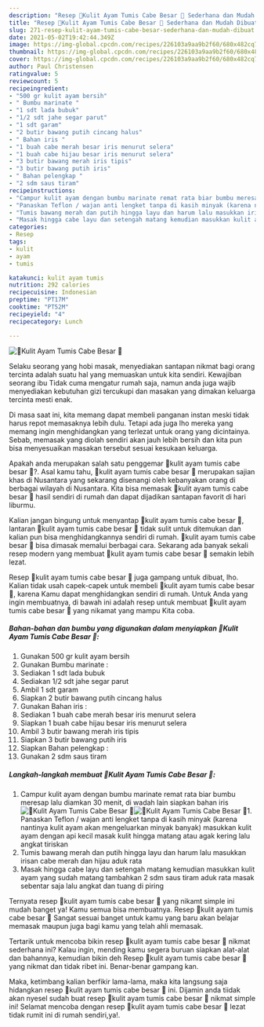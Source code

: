 ```yaml
---
description: "Resep 💢Kulit Ayam Tumis Cabe Besar 💢 Sederhana dan Mudah Dibuat"
title: "Resep 💢Kulit Ayam Tumis Cabe Besar 💢 Sederhana dan Mudah Dibuat"
slug: 271-resep-kulit-ayam-tumis-cabe-besar-sederhana-dan-mudah-dibuat
date: 2021-05-02T19:42:44.349Z
image: https://img-global.cpcdn.com/recipes/226103a9aa9b2f60/680x482cq70/💢kulit-ayam-tumis-cabe-besar-💢-foto-resep-utama.jpg
thumbnail: https://img-global.cpcdn.com/recipes/226103a9aa9b2f60/680x482cq70/💢kulit-ayam-tumis-cabe-besar-💢-foto-resep-utama.jpg
cover: https://img-global.cpcdn.com/recipes/226103a9aa9b2f60/680x482cq70/💢kulit-ayam-tumis-cabe-besar-💢-foto-resep-utama.jpg
author: Paul Christensen
ratingvalue: 5
reviewcount: 5
recipeingredient:
- "500 gr kulit ayam bersih"
- " Bumbu marinate "
- "1 sdt lada bubuk"
- "1/2 sdt jahe segar parut"
- "1 sdt garam"
- "2 butir bawang putih cincang halus"
- " Bahan iris "
- "1 buah cabe merah besar iris menurut selera"
- "1 buah cabe hijau besar iris menurut selera"
- "3 butir bawang merah iris tipis"
- "3 butir bawang putih iris"
- " Bahan pelengkap "
- "2 sdm saus tiram"
recipeinstructions:
- "Campur kulit ayam dengan bumbu marinate remat rata biar bumbu meresap lalu diamkan 30 menit, di wadah lain siapkan bahan iris"
- "Panaskan Teflon / wajan anti lengket tanpa di kasih minyak (karena nantinya kulit ayam akan mengeluarkan minyak banyak) masukkan kulit ayam dengan api kecil masak kulit hingga matang atau agak kering lalu angkat tiriskan"
- "Tumis bawang merah dan putih hingga layu dan harum lalu masukkan irisan cabe merah dan hijau aduk rata"
- "Masak hingga cabe layu dan setengah matang kemudian masukkan kulit ayam yang sudah matang tambahkan 2 sdm saus tiram aduk rata masak sebentar saja lalu angkat dan tuang di piring"
categories:
- Resep
tags:
- kulit
- ayam
- tumis

katakunci: kulit ayam tumis 
nutrition: 292 calories
recipecuisine: Indonesian
preptime: "PT17M"
cooktime: "PT52M"
recipeyield: "4"
recipecategory: Lunch

---
```



![💢Kulit Ayam Tumis Cabe Besar 💢](https://img-global.cpcdn.com/recipes/226103a9aa9b2f60/680x482cq70/💢kulit-ayam-tumis-cabe-besar-💢-foto-resep-utama.jpg)

Selaku seorang yang hobi masak, menyediakan santapan nikmat bagi orang tercinta adalah suatu hal yang memuaskan untuk kita sendiri. Kewajiban seorang ibu Tidak cuma mengatur rumah saja, namun anda juga wajib menyediakan kebutuhan gizi tercukupi dan masakan yang dimakan keluarga tercinta mesti enak.

Di masa  saat ini, kita memang dapat membeli panganan instan meski tidak harus repot memasaknya lebih dulu. Tetapi ada juga lho mereka yang memang ingin menghidangkan yang terlezat untuk orang yang dicintainya. Sebab, memasak yang diolah sendiri akan jauh lebih bersih dan kita pun bisa menyesuaikan masakan tersebut sesuai kesukaan keluarga. 



Apakah anda merupakan salah satu penggemar 💢kulit ayam tumis cabe besar 💢?. Asal kamu tahu, 💢kulit ayam tumis cabe besar 💢 merupakan sajian khas di Nusantara yang sekarang disenangi oleh kebanyakan orang di berbagai wilayah di Nusantara. Kita bisa memasak 💢kulit ayam tumis cabe besar 💢 hasil sendiri di rumah dan dapat dijadikan santapan favorit di hari liburmu.

Kalian jangan bingung untuk menyantap 💢kulit ayam tumis cabe besar 💢, lantaran 💢kulit ayam tumis cabe besar 💢 tidak sulit untuk ditemukan dan kalian pun bisa menghidangkannya sendiri di rumah. 💢kulit ayam tumis cabe besar 💢 bisa dimasak memalui berbagai cara. Sekarang ada banyak sekali resep modern yang membuat 💢kulit ayam tumis cabe besar 💢 semakin lebih lezat.

Resep 💢kulit ayam tumis cabe besar 💢 juga gampang untuk dibuat, lho. Kalian tidak usah capek-capek untuk membeli 💢kulit ayam tumis cabe besar 💢, karena Kamu dapat menghidangkan sendiri di rumah. Untuk Anda yang ingin membuatnya, di bawah ini adalah resep untuk membuat 💢kulit ayam tumis cabe besar 💢 yang nikamat yang mampu Kita coba.

<!--inarticleads1-->

##### Bahan-bahan dan bumbu yang digunakan dalam menyiapkan 💢Kulit Ayam Tumis Cabe Besar 💢:

1. Gunakan 500 gr kulit ayam bersih
1. Gunakan  Bumbu marinate :
1. Sediakan 1 sdt lada bubuk
1. Sediakan 1/2 sdt jahe segar parut
1. Ambil 1 sdt garam
1. Siapkan 2 butir bawang putih cincang halus
1. Gunakan  Bahan iris :
1. Sediakan 1 buah cabe merah besar iris menurut selera
1. Siapkan 1 buah cabe hijau besar iris menurut selera
1. Ambil 3 butir bawang merah iris tipis
1. Siapkan 3 butir bawang putih iris
1. Siapkan  Bahan pelengkap :
1. Gunakan 2 sdm saus tiram




<!--inarticleads2-->

##### Langkah-langkah membuat 💢Kulit Ayam Tumis Cabe Besar 💢:

1. Campur kulit ayam dengan bumbu marinate remat rata biar bumbu meresap lalu diamkan 30 menit, di wadah lain siapkan bahan iris
<img src="https://img-global.cpcdn.com/steps/c8a75067825ecb4f/160x128cq70/💢kulit-ayam-tumis-cabe-besar-💢-langkah-memasak-1-foto.jpg" alt="💢Kulit Ayam Tumis Cabe Besar 💢"><img src="https://img-global.cpcdn.com/steps/ff84a544645a215f/160x128cq70/💢kulit-ayam-tumis-cabe-besar-💢-langkah-memasak-1-foto.jpg" alt="💢Kulit Ayam Tumis Cabe Besar 💢">1. Panaskan Teflon / wajan anti lengket tanpa di kasih minyak (karena nantinya kulit ayam akan mengeluarkan minyak banyak) masukkan kulit ayam dengan api kecil masak kulit hingga matang atau agak kering lalu angkat tiriskan
1. Tumis bawang merah dan putih hingga layu dan harum lalu masukkan irisan cabe merah dan hijau aduk rata
1. Masak hingga cabe layu dan setengah matang kemudian masukkan kulit ayam yang sudah matang tambahkan 2 sdm saus tiram aduk rata masak sebentar saja lalu angkat dan tuang di piring




Ternyata resep 💢kulit ayam tumis cabe besar 💢 yang nikamt simple ini mudah banget ya! Kamu semua bisa membuatnya. Resep 💢kulit ayam tumis cabe besar 💢 Sangat sesuai banget untuk kamu yang baru akan belajar memasak maupun juga bagi kamu yang telah ahli memasak.

Tertarik untuk mencoba bikin resep 💢kulit ayam tumis cabe besar 💢 nikmat sederhana ini? Kalau ingin, mending kamu segera buruan siapkan alat-alat dan bahannya, kemudian bikin deh Resep 💢kulit ayam tumis cabe besar 💢 yang nikmat dan tidak ribet ini. Benar-benar gampang kan. 

Maka, ketimbang kalian berfikir lama-lama, maka kita langsung saja hidangkan resep 💢kulit ayam tumis cabe besar 💢 ini. Dijamin anda tiidak akan nyesel sudah buat resep 💢kulit ayam tumis cabe besar 💢 nikmat simple ini! Selamat mencoba dengan resep 💢kulit ayam tumis cabe besar 💢 lezat tidak rumit ini di rumah sendiri,ya!.


